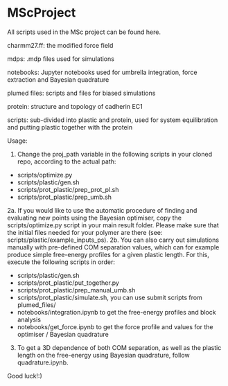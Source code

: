 # MScProject

All scripts used in the MSc project can be found here.

charmm27.ff: the modified force field

mdps: .mdp files used for simulations

notebooks: Jupyter notebooks used for umbrella integration, force extraction and Bayesian quadrature

plumed files: scripts and files for biased simulations

protein: structure and topology of cadherin EC1

scripts: sub-divided into plastic and protein, used for system equilibration and putting plastic together with the protein

Usage:
1. Change the proj_path variable in the following scripts in your cloned repo, according to the actual path:
- scripts/optimize.py
- scripts/plastic/gen.sh
- scripts/prot_plastic/prep_prot_pl.sh
- scripts/prot_plastic/prep_umb.sh

2a. If you would like to use the automatic procedure of finding and evaluating new points using the Bayesian optimiser, copy the scripts/optimize.py script in your main result folder. Please make sure that the initial files needed for your polymer are there (see: scripts/plastic/example_inputs_ps). 
2b. You can also carry out simulations manually with pre-defined COM separation values, which can for example produce simple free-energy profiles for a given plastic length. For this, execute the following scripts in order:
- scripts/plastic/gen.sh
- scripts/prot_plastic/put_together.py
- scripts/prot_plastic/prep_manual_umb.sh
- scripts/prot_plastic/simulate.sh, you can use submit scripts from plumed_files/
- notebooks/integration.ipynb to get the free-energy profiles and block analysis
- notebooks/get_force.ipynb to get the force profile and values for the optimiser / Bayesian quadrature

3. To get a 3D dependence of both COM separation, as well as the plastic length on the free-energy using Bayesian quadrature, follow quadrature.ipynb.
   
Good luck!:)
